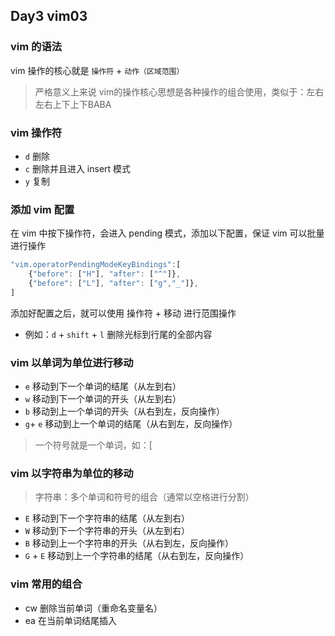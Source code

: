 ## Day3 vim03

### vim 的语法

vim 操作的核心就是 `操作符` + `动作（区域范围）`
> 严格意义上来说 vim的操作核心思想是各种操作的组合使用，类似于：左右左右上下上下BABA

### vim 操作符

- `d` 删除
- `c` 删除并且进入 insert 模式
- `y` 复制

### 添加 vim 配置

在 vim 中按下操作符，会进入 pending 模式，添加以下配置，保证 vim 可以批量进行操作

```js
"vim.operatorPendingModeKeyBindings":[
    {"before": ["H"], "after": ["^"]},
    {"before": ["L"], "after": ["g","_"]},
]
```

添加好配置之后，就可以使用 操作符 + 移动 进行范围操作

- 例如：`d` + `shift` + `l` 删除光标到行尾的全部内容

### vim 以单词为单位进行移动

- `e` 移动到下一个单词的结尾（从左到右）
- `w` 移动到下一个单词的开头（从左到右）
- `b` 移动到上一个单词的开头（从右到左，反向操作）
- `g`+ `e` 移动到上一个单词的结尾（从右到左，反向操作）

> 一个符号就是一个单词，如：[

### vim 以字符串为单位的移动

> 字符串：多个单词和符号的组合（通常以空格进行分割）

- `E` 移动到下一个字符串的结尾（从左到右）
- `W` 移动到下一个字符串的开头（从左到右）
- `B` 移动到上一个字符串的开头（从右到左，反向操作）
- `G` + `E` 移动到上一个字符串的结尾（从右到左，反向操作）

### vim 常用的组合
    
- cw 删除当前单词（重命名变量名）
- ea 在当前单词结尾插入
